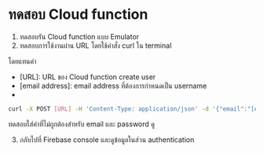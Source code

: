 
# ทดสอบ Cloud function

1. ทดสอบรัน Cloud function แบบ Emulator 
2. ทดสอบการใช้งานผ่าน URL โดยใช้คำสั่ง curl ใน terminal

โดยแทนค่า 

- [URL]: URL ของ Cloud function create user
- [email address]: email address ที่ต้องการกำหนดเป็น username
- [pass_word]: รหัสผ่าน

```bash
curl -X POST [URL] -H 'Content-Type: application/json' -d '{"email":"[email address]","password":"[pass_word]"}'
```

ทดสอบใส่ค่าที่ไม่ถูกต้องสำหรับ email และ password ดู

3. กลับไปที่ Firebase console และดูข้อมูลในส่วน authentication

